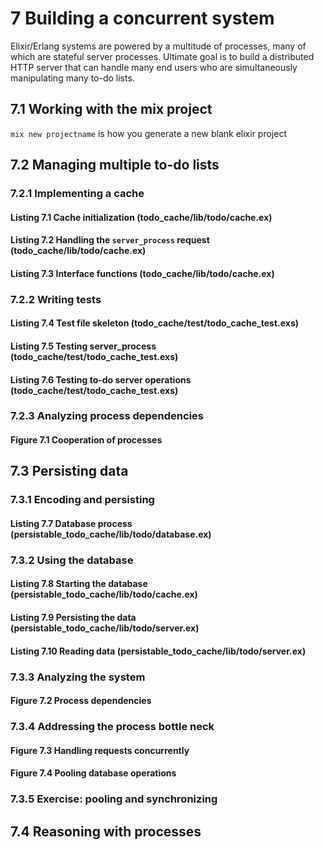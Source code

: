 # 7 Building a concurrent system
Elixir/Erlang systems are powered by a multitude of processes, many of which are stateful server processes.
Ultimate goal is to build a distributed HTTP server that can handle many end users who are simultaneously manipulating many to-do lists.
## 7.1 Working with the mix project
`mix new projectname` is how you generate a new blank elixir project
## 7.2 Managing multiple to-do lists
### 7.2.1 Implementing a cache
#### Listing 7.1 Cache initialization (todo_cache/lib/todo/cache.ex)
#### Listing 7.2 Handling the `server_process` request (todo_cache/lib/todo/cache.ex)
#### Listing 7.3 Interface functions (todo_cache/lib/todo/cache.ex)
### 7.2.2 Writing tests
#### Listing 7.4 Test file skeleton (todo_cache/test/todo_cache_test.exs)
#### Listing 7.5 Testing server_process (todo_cache/test/todo_cache_test.exs)
#### Listing 7.6 Testing to-do server operations (todo_cache/test/todo_cache_test.exs)
### 7.2.3 Analyzing process dependencies
#### Figure 7.1 Cooperation of processes
## 7.3 Persisting data
### 7.3.1 Encoding and persisting
#### Listing 7.7 Database process (persistable_todo_cache/lib/todo/database.ex)
### 7.3.2 Using the database
#### Listing 7.8 Starting the database (persistable_todo_cache/lib/todo/cache.ex)
#### Listing 7.9 Persisting the data (persistable_todo_cache/lib/todo/server.ex)
#### Listing 7.10 Reading data (persistable_todo_cache/lib/todo/server.ex)
### 7.3.3 Analyzing the system
#### Figure 7.2 Process dependencies
### 7.3.4 Addressing the process bottle neck
#### Figure 7.3 Handling requests concurrently
#### Figure 7.4 Pooling database operations
### 7.3.5 Exercise: pooling and synchronizing
## 7.4 Reasoning with processes